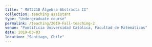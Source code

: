 ```yaml
---
title: " MAT2218 Álgebra Abstracta II"
collection: teaching assistant
type: "Undergraduate course"
permalink: /teaching/2019-Fall-teaching-2
venue: "Pontificia Universidad Católica, Facultad de Matemáticas"
date: 2019-03-03
location: "Santiago, Chile"
---
```

